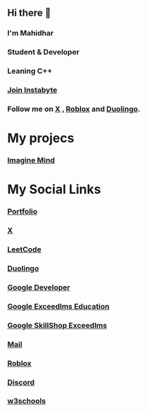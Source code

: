 ## Hi there 👋

### I'm Mahidhar

### Student & Developer

### Leaning C++

### [Join Instabyte](https://instabyte.io/subscribe?ref=QLDhFyXXv0)

### Follow me on [X](https://x.com/Mahidhar_001) , [Roblox](https://www.roblox.com/users/8515266461/profile) and [Duolingo](https://www.duolingo.com/profile/Mahidhar0).

# My projecs

### [Imagine Mind](https://imagine-mind.web.app)

# My Social Links

### [Portfolio](https://mahidhar001.github.io)

### [X](https://x.com/Mahidhar_001)

### [LeetCode](https://leetcode.com/Mahidhar0)

### [Duolingo](https://www.duolingo.com/profile/Mahidhar0)

### [Google Developer](https://g.dev/Mahidhar0)

### [Google Exceedlms Education](https://edu.exceedlms.com/profiles/mahidharunknownfdc10ba2)

### [Google SkillShop Exceedlms](https://skillshop.exceedlms.com/profiles/702a81e246ab4324a784988854cc33f9)

### [Mail](mailto:mahidhartatipakala@gmail.com)

### [Roblox](https://www.roblox.com/users/8515266461/profile)

### [Discord](https://discord.com/users/1396512147193856034)

### [w3schools](https://www.w3profile.com/Mahidhar/)

